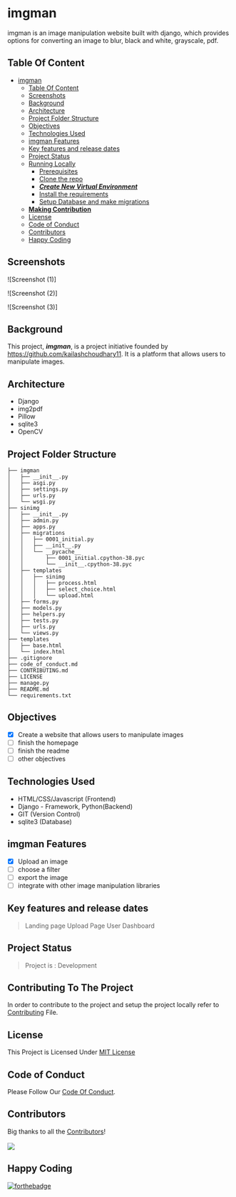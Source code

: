 # imgman

imgman is an image manipulation website built with django, which provides options for converting an image to blur, black and white, grayscale, pdf.

## Table Of Content

- [imgman](#imgman)
  - [Table Of Content](#table-of-content)
  - [Screenshots](#screenshots)
  - [Background](#background)
  - [Architecture](#architecture)
  - [Project Folder Structure](#project-folder-structure)
  - [Objectives](#objectives)
  - [Technologies Used](#technologies-used)
  - [imgman Features](#imgman-features)
  - [Key features and release dates](#key-features-and-release-dates)
  - [Project Status](#project-status)
  - [Running Locally](#running-locally)
    - [Prerequisites](#prerequisites)
    - [Clone the repo](#clone-the-repo)
    - [***Create New Virtual Environment***](#create-new-virtual-environment)
    - [Install the requirements](#install-the-requirements)
    - [Setup Database and make migrations](#setup-database-and-make-migrations)
  - [**Making Contribution**](#making-contribution)
  - [License](#license)
  - [Code of Conduct](#code-of-conduct)
  - [Contributors](#contributors)
  - [Happy Coding](#happy-coding)

## Screenshots

![Screenshot (1)]

![Screenshot (2)]

![Screenshot (3)]

## Background

This project, ***imgman***, is a project initiative founded by <https://github.com/kailashchoudhary11>. It is a platform that allows users to manipulate images.

## Architecture

- Django
- img2pdf
- Pillow
- sqlite3
- OpenCV

## Project Folder Structure

```imgman
├── imgman
│   ├── __init__.py
│   ├── asgi.py
│   ├── settings.py
│   ├── urls.py
│   └── wsgi.py
├── sinimg
│   ├── __init__.py
│   ├── admin.py
│   ├── apps.py
│   ├── migrations
│   │   ├── 0001_initial.py
│   │   ├── __init__.py
│   │   └── __pycache__
│   │       ├── 0001_initial.cpython-38.pyc
│   │       └── __init__.cpython-38.pyc
│   ├── templates
│   │   ├── sinimg
│   │   │   ├── process.html
│   │   │   ├── select_choice.html
│   │   │   └── upload.html
│   ├── forms.py
│   ├── models.py
│   ├── helpers.py
│   ├── tests.py
│   ├── urls.py
│   └── views.py
├── templates
│   ├── base.html
│   └── index.html
├── .gitignore
├── code_of_conduct.md
├── CONTRIBUTING.md
├── LICENSE
├── manage.py
├── README.md
└── requirements.txt
```

## Objectives

- [x] Create a website that allows users to manipulate images
- [ ] finish the homepage
- [ ] finish the readme
- [ ] other objectives

## Technologies Used

- HTML/CSS/Javascript (Frontend)
- Django - Framework, Python(Backend)
- GIT (Version Control)
- sqlite3 (Database)

## imgman Features

- [x] Upload an image
- [ ] choose a filter
- [ ] export the image
- [ ] integrate with other image manipulation libraries

## Key features and release dates

> Landing page
> Upload Page
> User Dashboard

## Project Status

> Project is : Development

## Contributing To The Project

In order to contribute to the project and setup the project locally refer to [Contributing](CONTRIBUTING.md) File.


## License
This Project is Licensed Under [MIT License](LICENSE.md)

## Code of Conduct

Please Follow Our [Code Of Conduct](CODE_OF_CONDUCT.md).

## Contributors

Big thanks to all the [Contributors](https://github.com/kailashchoudhary11/imgman/graphs/contributors)!
<br>
<br>
<a href="https://github.com/kailashchoudhary11/imgman/graphs/contributors">
  <img src="https://contrib.rocks/image?repo=kailashchoudhary11/imgman" />
</a>


## Happy Coding
[![forthebadge](https://forthebadge.com/images/badges/built-with-love.svg)](https://forthebadge.com)
